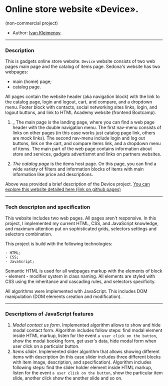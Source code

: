 # Online store website «Device». 
(non-commercial project)

* Author: [Ivan Kleimenov](https://github.com/kleimenov).

---
### Description
This is gadgets online store website. `Device` website consists of two web pages main page and the catalog of items page.  Sedona's website has two webpages:
- main (home) page;
- catalog page.

All pages contain the website header (aka navigation block) with the link to the catalog page, login and logout, cart, and compare, and a dropdown menu. Footer block with contacts, social networking sites links, login, and logout buttons, and link to HTML Academy website (frontend Bootcamp).

1) _ The main page is the landing page, where you can find a web page header with the double navigation menu. The first nav-menu consists of links on other pages (in this case works just catalog page link, others are mock links). The second nav-menu include login and log out buttons, link on the cart, and compare items link, and a dropdown menu of items. The main part of the web page contains information about store and services, gadgets advertismnt and links on partners websites.

2) _The catalog page_ is the items host page. On this page, you can find a wide variety of filters and information blocks of items with main information like price and descriptions. 


Above was provided a brief description of the Device project.
[You can explore this website detailed here (link on github pages)](https://kleimenov.github.io/DEVICE-HTML-CSS-project/)

---

### Tech descripton and specification

This website includes two web pages. All pages aren't responsive. In this project, I implemented my current HTML, CSS, and JavaScript knowledge, and maximum attention put on sophisticated grids, selectors settings and selectors combination. 

This project is build with the following technologies:
```
- HTML;
- CSS;
- JavaScript;

```
Semantic HTML is used for all webpages markup with the elements of block - element - modifier system in class naming. All elements are styled with CSS using the inheritance and cascading rules, and selectors specificity. 

All algorithms  were implemented with JavaScript. This includes DOM manipulation (DOM elements creation and modification).

---
### Descriptions of JavaScript features 
1) _Modal contact us form_. Implemented algorithm allows to show and hide modal contact form. Algorithm includes follow steps: find modal element inside HTML markup, listen for the event `a user click on the button`, show the modal booking form, get user's data, hide modal form when user click on a particular button. 
2) _Items slider_. Implemented slider algorithm that allows showing different items with description (in this case slider includes three different blocks with item image, description, and specification). Algorithm includes following steps: find the slider holder element inside HTML markup, listen for the event `a user click on the button`, show the particular item slide, another click show the another slide and so on.

